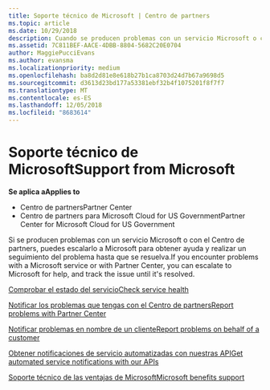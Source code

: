 ```yaml
---
title: Soporte técnico de Microsoft | Centro de partners
ms.topic: article
ms.date: 10/29/2018
description: Cuando se producen problemas con un servicio Microsoft o con el Centro de partners, puedes escalarlo a Microsoft para obtener ayuda y realizar un seguimiento del problema hasta que se resuelva.
ms.assetid: 7C811BEF-AACE-4DBB-8804-5682C20E0704
author: MaggiePucciEvans
ms.author: evansma
ms.localizationpriority: medium
ms.openlocfilehash: ba8d2d81e8e618b27b1ca8703d24d7b67a9698d5
ms.sourcegitcommit: d3613d23bd177a53381ebf32b4f1075201f8f7f7
ms.translationtype: MT
ms.contentlocale: es-ES
ms.lasthandoff: 12/05/2018
ms.locfileid: "8683614"
---
```

# <a name="support-from-microsoft"></a><span data-ttu-id="97cd1-103">Soporte técnico de Microsoft</span><span class="sxs-lookup"><span data-stu-id="97cd1-103">Support from Microsoft</span></span>

**<span data-ttu-id="97cd1-104">Se aplica a</span><span class="sxs-lookup"><span data-stu-id="97cd1-104">Applies to</span></span>**

-  <span data-ttu-id="97cd1-105">Centro de partners</span><span class="sxs-lookup"><span data-stu-id="97cd1-105">Partner Center</span></span>
-  <span data-ttu-id="97cd1-106">Centro de partners para Microsoft Cloud for US Government</span><span class="sxs-lookup"><span data-stu-id="97cd1-106">Partner Center for Microsoft Cloud for US Government</span></span>


<span data-ttu-id="97cd1-107">Si se producen problemas con un servicio Microsoft o con el Centro de partners, puedes escalarlo a Microsoft para obtener ayuda y realizar un seguimiento del problema hasta que se resuelva.</span><span class="sxs-lookup"><span data-stu-id="97cd1-107">If you encounter problems with a Microsoft service or with Partner Center, you can escalate to Microsoft for help, and track the issue until it's resolved.</span></span>

[<span data-ttu-id="97cd1-108">Comprobar el estado del servicio</span><span class="sxs-lookup"><span data-stu-id="97cd1-108">Check service health</span></span>](check-service-health.md)

[<span data-ttu-id="97cd1-109">Notificar los problemas que tengas con el Centro de partners</span><span class="sxs-lookup"><span data-stu-id="97cd1-109">Report problems with Partner Center</span></span>](report-problems-with-partner-center.md)

[<span data-ttu-id="97cd1-110">Notificar problemas en nombre de un cliente</span><span class="sxs-lookup"><span data-stu-id="97cd1-110">Report problems on behalf of a customer</span></span>](report-problems-on-behalf-of-a-customer.md)

[<span data-ttu-id="97cd1-111">Obtener notificaciones de servicio automatizadas con nuestras API</span><span class="sxs-lookup"><span data-stu-id="97cd1-111">Get automated service notifications with our APIs</span></span>](get-automated-service-notifications-with-our-apis.md)

[<span data-ttu-id="97cd1-112">Soporte técnico de las ventajas de Microsoft</span><span class="sxs-lookup"><span data-stu-id="97cd1-112">Microsoft benefits support</span></span>](https://partner.microsoft.com/support/contact-support)

 

 




